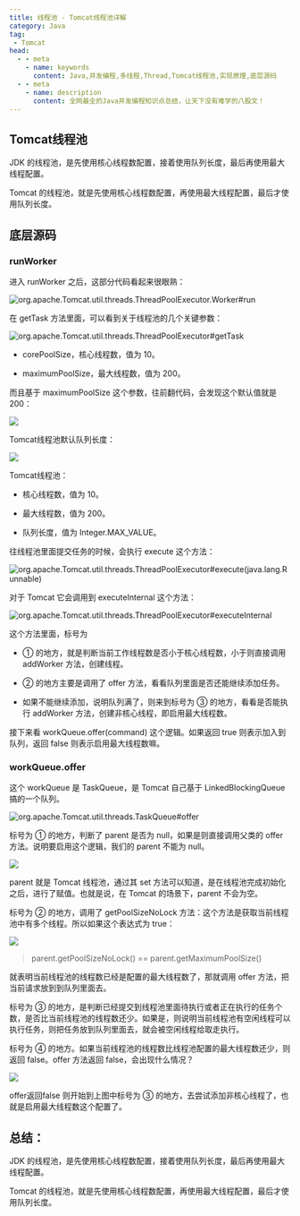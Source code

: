 ```yaml
---
title: 线程池 - Tomcat线程池详解
category: Java
tag:
 - Tomcat
head:
  - - meta
    - name: keywords
      content: Java,并发编程,多线程,Thread,Tomcat线程池,实现原理,底层源码
  - - meta
    - name: description
      content: 全网最全的Java并发编程知识点总结，让天下没有难学的八股文！
---
```






## Tomcat线程池

JDK 的线程池，是先使用核心线程数配置，接着使用队列长度，最后再使用最大线程配置。

Tomcat 的线程池，就是先使用核心线程数配置，再使用最大线程配置，最后才使用队列长度。

## 底层源码

###  runWorker

进入 runWorker 之后，这部分代码看起来很眼熟：

![org.apache.Tomcat.util.threads.ThreadPoolExecutor.Worker#run](https://seven97-blog.oss-cn-hangzhou.aliyuncs.com/imgs/202404251527858.gif)

在 getTask 方法里面，可以看到关于线程池的几个关键参数：

![org.apache.Tomcat.util.threads.ThreadPoolExecutor#getTask](https://seven97-blog.oss-cn-hangzhou.aliyuncs.com/imgs/202404251527919.gif)

- corePoolSize，核心线程数，值为 10。

- maximumPoolSize，最大线程数，值为 200。

而且基于 maximumPoolSize 这个参数，往前翻代码，会发现这个默认值就是 200：

![](https://seven97-blog.oss-cn-hangzhou.aliyuncs.com/imgs/202404251527873.gif)

Tomcat线程池默认队列长度：

![](https://seven97-blog.oss-cn-hangzhou.aliyuncs.com/imgs/202404251527879.gif)

 

Tomcat线程池：

- 核心线程数，值为 10。

- 最大线程数，值为 200。

- 队列长度，值为 Integer.MAX_VALUE。

 

往线程池里面提交任务的时候，会执行 execute 这个方法：

![org.apache.Tomcat.util.threads.ThreadPoolExecutor#execute(java.lang.Runnable)](https://seven97-blog.oss-cn-hangzhou.aliyuncs.com/imgs/202404251527886.gif)

对于 Tomcat 它会调用到 executeInternal 这个方法：

![org.apache.Tomcat.util.threads.ThreadPoolExecutor#executeInternal](https://seven97-blog.oss-cn-hangzhou.aliyuncs.com/imgs/202404251527901.gif)

这个方法里面，标号为 

- ① 的地方，就是判断当前工作线程数是否小于核心线程数，小于则直接调用 addWorker 方法，创建线程。

- ② 的地方主要是调用了 offer 方法，看看队列里面是否还能继续添加任务。

- 如果不能继续添加，说明队列满了，则来到标号为 ③ 的地方，看看是否能执行 addWorker 方法，创建非核心线程，即启用最大线程数。

 

接下来看 workQueue.offer(command) 这个逻辑。如果返回 true 则表示加入到队列，返回 false 则表示启用最大线程数嘛。

### workQueue.offer

这个 workQueue 是 TaskQueue，是 Tomcat 自己基于 LinkedBlockingQueue 搞的一个队列。

![org.apache.Tomcat.util.threads.TaskQueue#offer](https://seven97-blog.oss-cn-hangzhou.aliyuncs.com/imgs/202404251527735.gif)

标号为 ① 的地方，判断了 parent 是否为 null，如果是则直接调用父类的 offer 方法。说明要启用这个逻辑，我们的 parent 不能为 null。

![](https://seven97-blog.oss-cn-hangzhou.aliyuncs.com/imgs/202404251527934.gif)

parent 就是 Tomcat 线程池，通过其 set 方法可以知道，是在线程池完成初始化之后，进行了赋值。也就是说，在 Tomcat 的场景下，parent 不会为空。

标号为 ② 的地方，调用了 getPoolSizeNoLock 方法：这个方法是获取当前线程池中有多个线程。所以如果这个表达式为 true：

![](https://seven97-blog.oss-cn-hangzhou.aliyuncs.com/imgs/202404251527146.gif)

 

> parent.getPoolSizeNoLock() == parent.getMaximumPoolSize()

就表明当前线程池的线程数已经是配置的最大线程数了，那就调用 offer 方法，把当前请求放到到队列里面去。

 

标号为 ③ 的地方，是判断已经提交到线程池里面待执行或者正在执行的任务个数，是否比当前线程池的线程数还少。如果是，则说明当前线程池有空闲线程可以执行任务，则把任务放到队列里面去，就会被空闲线程给取走执行。

 

标号为 ④ 的地方。如果当前线程池的线程数比线程池配置的最大线程数还少，则返回 false。offer 方法返回 false，会出现什么情况？

![](https://seven97-blog.oss-cn-hangzhou.aliyuncs.com/imgs/202404251527320.gif)

offer返回false 则开始到上图中标号为 ③ 的地方，去尝试添加非核心线程了，也就是启用最大线程数这个配置了。

 

## 总结：

JDK 的线程池，是先使用核心线程数配置，接着使用队列长度，最后再使用最大线程配置。

Tomcat 的线程池，就是先使用核心线程数配置，再使用最大线程配置，最后才使用队列长度。



<!-- @include: @article-footer.snippet.md -->     



